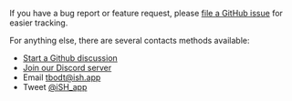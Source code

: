 If you have a bug report or feature request, please [file a GitHub issue](https://github.com/ish-app/ish/issues/new) for easier tracking.

For anything else, there are several contacts methods available:
- [Start a Github discussion](https://github.com/ish-app/ish/discussions/new)
- [Join our Discord server](https://discord.gg/HFAXj44)
- Email tbodt@ish.app
- Tweet [@iSH_app](https://twitter.com/iSH_app)